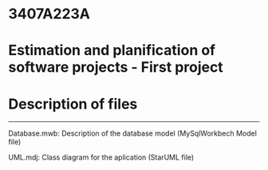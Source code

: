 # 3407A223A
Estimation and planification of software projects - First project
=================================================================

# Description of files
----------------------

Database.mwb: Description of the database model (MySqlWorkbech Model file)

UML.mdj: Class diagram for the aplication (StarUML file)
